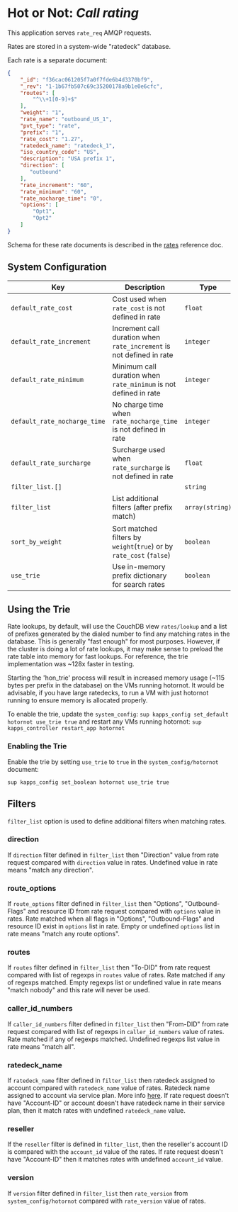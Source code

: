 # Hot or Not: *Call rating*

This application serves `rate_req` AMQP requests.

Rates are stored in a system-wide "ratedeck" database.

Each rate is a separate document:

```json
{
    "_id": "f36cac061205f7a0f7fde6b4d3370bf9",
    "_rev": "1-1b67fb507c69c35200178a9b1e0e6cfc",
    "routes": [
        "^\\+1[0-9]+$"
    ],
    "weight": "1",
    "rate_name": "outbound_US_1",
    "pvt_type": "rate",
    "prefix": "1",
    "rate_cost": "1.27",
    "ratedeck_name": "ratedeck_1",
    "iso_country_code": "US",
    "description": "USA prefix 1",
    "direction": [
       "outbound"
    ],
    "rate_increment": "60",
    "rate_minimum": "60",
    "rate_nocharge_time": "0",
    "options": [
        "Opt1",
        "Opt2"
    ]
}
```

Schema for these rate documents is described in the [rates](../../crossbar/doc/rates.md#schema) reference doc.

## System Configuration

Key | Description | Type | Default
--- | ----------- | ---- | -------
`default_rate_cost` | Cost used when `rate_cost` is not defined in rate | `float` | `0.0`
`default_rate_increment` | Increment call duration when `rate_increment` is not defined in rate | `integer` | `60`
`default_rate_minimum` | Minimum call duration when `rate_minimum` is not defined in rate | `integer` | `60`
`default_rate_nocharge_time` | No charge time when `rate_nocharge_time`  is not defined in rate | `integer` | `0`
`default_rate_surcharge` | Surcharge used when `rate_surcharge` is not defined in rate | `float` | `0.0`
`filter_list.[]` |  | `string` |
`filter_list` | List additional filters (after prefix match) | `array(string)` | `["direction", "route_options", "routes", "caller_id_numbers"]`
`sort_by_weight` | Sort matched filters by `weight`(`true`) or by `rate_cost` (`false`) | `boolean` | `true`
`use_trie` | Use in-memory prefix dictionary for search rates | `boolean` | `false`

## Using the Trie

Rate lookups, by default, will use the CouchDB view `rates/lookup` and a list of prefixes generated by the dialed number to find any matching rates in the database. This is generally "fast enough" for most purposes. However, if the cluster is doing a lot of rate lookups, it may make sense to preload the rate table into memory for fast lookups. For reference, the trie implementation was ~128x faster in testing.

Starting the 'hon_trie' process will result in increased memory usage (~115 bytes per prefix in the database) on the VMs running hotornot. It would be advisable, if you have large ratedecks, to run a VM with just hotornot running to ensure memory is allocated properly.

To enable the trie, update the `system_config`: `sup kapps_config set_default hotornot use_trie true` and restart any VMs running hotornot: `sup kapps_controller restart_app hotornot`

### Enabling the Trie

Enable the trie by setting `use_trie` to `true` in the `system_config/hotornot` document:

```shell
sup kapps_config set_boolean hotornot use_trie true
```

## Filters

`filter_list` option is used to define additional filters when matching rates.

### direction

If `direction` filter defined in `filter_list` then "Direction" value from rate request compared with `direction` value in rates. Undefined value in rate means "match any direction".

### route_options

If `route_options` filter defined in `filter_list` then "Options", "Outbound-Flags" and resource ID from rate request compared with `options` value in rates. Rate matched when all flags in "Options", "Outbound-Flags" and resource ID exist in `options` list in rate. Empty or undefined `options` list in rate means "match any route options".

### routes

If `routes` filter defined in `filter_list` then "To-DID" from rate request compared with list of regexps in `routes` value of rates. Rate matched if any of regexps matched. Empty regexps list or undefined value in rate means "match nobody" and this rate will never be used.

### caller_id_numbers

If `caller_id_numbers` filter defined in `filter_list` then "From-DID" from rate request compared with list of regexps in `caller_id_numbers` value of rates. Rate matched if any of regexps matched. Undefined regexps list value in rate means "match all".

### ratedeck_name

If `ratedeck_name` filter defined in `filter_list` then ratedeck assigned to account compared with `ratedeck_name` value of rates. Ratedeck name assigned to account via service plan. More info [here](../../../core/kazoo_services/doc/ratedeck.md). If rate request doesn't have "Account-ID" or account doesn't have ratedeck name in their service plan, then it match rates with undefined `ratedeck_name` value.

### reseller

If the `reseller` filter is defined in `filter_list`, then the reseller's account ID is compared with the `account_id` value of the rates. If rate request doesn't have "Account-ID" then it matches rates with undefined `account_id` value.

### version

If `version` filter defined in `filter_list` then `rate_version` from `system_config/hotornot` compared with `rate_version` value of rates.
